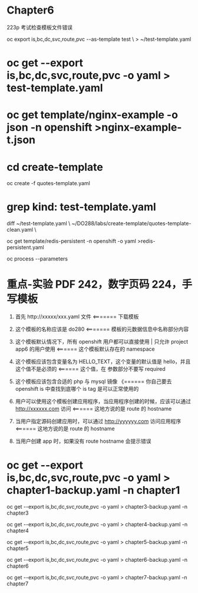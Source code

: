 # Chapter6
223p
考试检查模板文件错误

oc export is,bc,dc,svc,route,pvc --as-template test \    > ~/test-template.yaml

# oc get --export is,bc,dc,svc,route,pvc  -o yaml  > test-template.yaml

# oc get template/nginx-example -o json -n openshift >nginx-example-t.json

# cd create-template

oc create -f quotes-template.yaml 

# grep kind: test-template.yaml
  
diff ~/test-template.yaml \    ~/DO288/labs/create-template/quotes-template-clean.yaml \

 oc get template/redis-persistent -n openshift -o yaml >redis-persistent.yaml
 
 oc process --parameters 
  
# 重点-实验  PDF 242，数字页码 224，手写模板

1. 首先 http://xxxxx/xxx.yaml 文件        <======= 下载模板

2. 这个模板的名称应该是 do280             <======= 模板的元数据信息中名称部分内容

3. 这个模板默认情况下，所有 openshift 用户都可以直接使用 | 只允许 project app6 的用户使用    <====== 这个模板默认存在的 namespace

4. 这个模板应该包含变量名为 HELLO_TEXT，这个变量的默认值是 hello，并且这个值不是必须的       <====== 这个值，在 参数部分不要写 required

5. 这个模板应该包含合适的 php 与 mysql 镜像 《====== 你自己要去 openshift is 中查找到底哪个 is tag 是可以正常使用的

6. 用户可以使用这个模板创建应用程序，当应用程序创建的时候，应该可以通过 http://xxxxxx.com 访问 <====== 这地方说的是 route 的 hostname

7. 当用户指定源码创建应用时，可以通过 http://yyyyyy.com 访问应用程序 <====== 这地方说的是 route 的 hostname

8. 当用户创建 app 时，如果没有 route hostname 会提示错误




# oc get --export is,bc,dc,svc,route,pvc  -o yaml  > chapter1-backup.yaml -n chapter1

oc get --export is,bc,dc,svc,route,pvc  -o yaml  > chapter3-backup.yaml -n chapter3

oc get --export is,bc,dc,svc,route,pvc  -o yaml  > chapter4-backup.yaml -n chapter4

oc get --export is,bc,dc,svc,route,pvc  -o yaml  > chapter5-backup.yaml -n chapter5

oc get --export is,bc,dc,svc,route,pvc  -o yaml  > chapter6-backup.yaml -n chapter6

oc get --export is,bc,dc,svc,route,pvc  -o yaml  > chapter7-backup.yaml -n chapter7